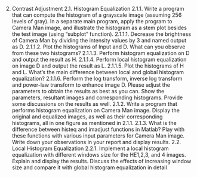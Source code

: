 2. Contrast Adjustment
2.1. Histogram Equalization
2.1.1. Write a program that can compute the histogram of a grayscale image (assuming 256 levels of gray). In a separate
main program, apply the program to Camera Man image, and illustrate the histogram as a stem plot besides the
test image (using “subplot” function).
2.1.1.1. Decrease the brightness of Camera Man by dividing the intensity values by 3 and named output as D.
2.1.1.2. Plot the histograms of Input and D. What can you observe from these two histograms?
2.1.1.3. Perform histogram equalization on D and output the result as H.
2.1.1.4. Perform local histogram equalization on image D and output the result as L.
2.1.1.5. Plot the histograms of H and L. What’s the main difference between local and global histogram
equalization?
2.1.1.6. Perform the log transform, inverse log transform and power-law transform to enhance image D. Please
adjust the parameters to obtain the results as best as you can. Show the parameters, resultant images
and corresponding histograms. Provide some discussions on the results as well.
2.1.2. Write a program that performs histogram equalization on Camera Man image. Display the original and equalized
images, as well as their corresponding histograms, all in one figure as mentioned in 2.1.1.
2.1.3. What is the difference between histeq and imadjust functions in Matlab? Play with these functions with various
input parameters for Camera Man image. Write down your observations in your report and display results.
2.2. Local Histogram Equalization
2.2.1. Implement a local histogram equalization with different windows size for the HE1,2,3, and 4 images. Explain and
display the results. Discuss the effects of increasing window size and compare it with global histogram
equalization in detail
